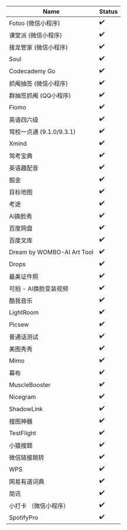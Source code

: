 | Name | Status |
|---|---|
| Fotoo (微信小程序) | ✔️ |
| 课堂派 (微信小程序)| ✔️ |
| 接龙管家 (微信小程序)    | ✔️ |
| Soul | ✔️ |
| Codecademy Go    | ✔️ |
| 抓阄抽签 (微信小程序) | ✔️ |
| 群抽签抓阄 (QQ小程序) | ✔️ |
| Flomo | ✔️ |
| 英语四六级 | ✔️ |
| 驾校一点通 (9.1.0/9.3.1) | ✔️ |
| Xmind | ✔️ |
| 驾考宝典 | ✔️ |
| 英语趣配音 | ✔️ |
| 掘金 | ✔️ |
| 目标地图 | ✔️ |
| 考途 | ✔️ |
|  Ai换脸秀 | ✔️ |
| 百度网盘 | ✔️ |
| 百度文库 | ✔️ |
| Dream by WOMBO-AI Art Tool | ✔️ |
| Drops | ✔️ |
| 最美证件照 | ✔️ |
| 可拍 - Al换脸变装视频 | ✔️ |
| 酷我音乐 | ✔️ |
| LightRoom | ✔️ |
| Picsew | ✔️ |
| 普通话测试 | ✔️ |
| 美图秀秀 | ✔️ |
| Mimo | ✔️ |
| 幕布 | ✔️ |
| MuscleBooster | ✔️ |
| Nicegram | ✔️ |
| ShadowLink | ✔️ |
| 搜图神器   | ✔️ |
| TestFlight | ✔️ |
| 小猿搜题 | ✔️ |
| 微信链接跳转 | ✔️ |
| WPS | ✔️ |
| 网易有道词典 | ✔️ |
| 简讯 | ✔️ |
| 小打卡 （微信小程序） | ✔️ |
| SpotifyPro | ✔️ |
